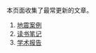 本页面收集了最常更新的文章。

1. [地震案例](/earthquakes)
2. [读书笔记](/collections-books)
3. [学术报告](/collections-report)
